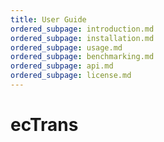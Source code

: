 ```yaml
---
title: User Guide
ordered_subpage: introduction.md
ordered_subpage: installation.md
ordered_subpage: usage.md
ordered_subpage: benchmarking.md
ordered_subpage: api.md
ordered_subpage: license.md
---
```


# ecTrans